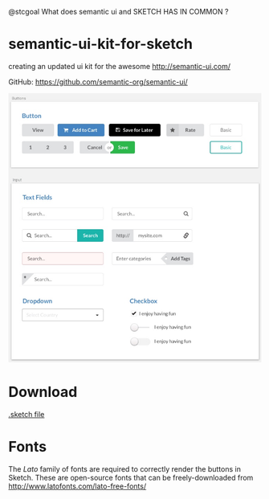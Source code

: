 @stcgoal What does semantic ui and SKETCH HAS IN COMMON ?

# semantic-ui-kit-for-sketch

creating an updated ui kit for the awesome http://semantic-ui.com/


GitHub: https://github.com/semantic-org/semantic-ui/

![Alt text](/snapshot.jpg?raw=true)

# Download
[.sketch file](https://github.com/guacamoly/semantic-ui-kit-for-sketch/blob/master/semantic-ui-kit.sketch?raw=true)

# Fonts

The _Lato_ family of fonts are required to correctly render the buttons in Sketch.  These are open-source fonts that can be freely-downloaded from http://www.latofonts.com/lato-free-fonts/
